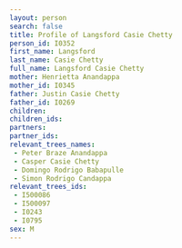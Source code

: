 ```yaml
---
layout: person
search: false
title: Profile of Langsford Casie Chetty
person_id: I0352
first_name: Langsford
last_name: Casie Chetty
full_name: Langsford Casie Chetty
mother: Henrietta Anandappa
mother_id: I0345
father: Justin Casie Chetty
father_id: I0269
children:
children_ids:
partners:
partner_ids:
relevant_trees_names:
 - Peter Braze Anandappa
 - Casper Casie Chetty
 - Domingo Rodrigo Babapulle
 - Simon Rodrigo Candappa
relevant_trees_ids:
 - I500086
 - I500097
 - I0243
 - I0795
sex: M
---
```


